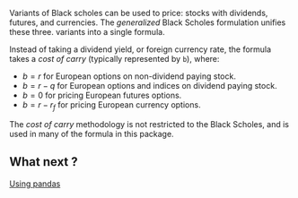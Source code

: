 Variants of Black scholes can be used to price: stocks with dividends, futures,
and currencies. The *generalized* Black Scholes formulation unifies these three.
variants into a single formula.

Instead of taking a dividend yield, or foreign currency rate, the formula takes
a *cost of carry* (typically represented by `b`), where:

* $b = r$ for European options on non-dividend paying stock.
* $b = r - q$ for European options and indices on dividend paying stock.
* $b = 0$ for pricing European futures options.
* $b = r - r_f$ for pricing European currency options.

The *cost of carry* methodology is not restricted to the Black Scholes, and is
used in many of the formula in this package.

## What next ?

[Using pandas](./pandas.md)